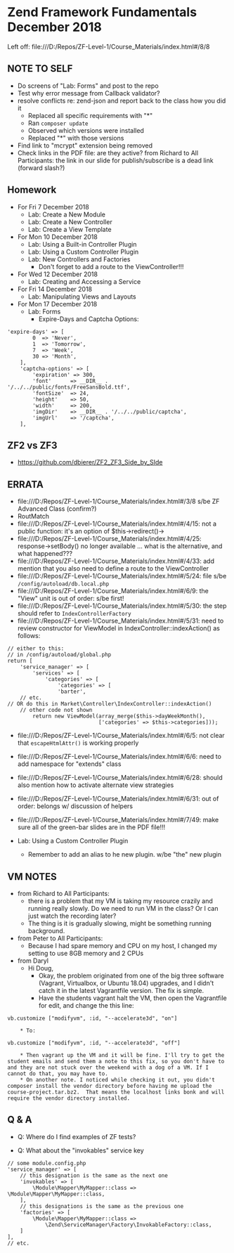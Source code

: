 # Zend Framework Fundamentals December 2018

Left off: file:///D:/Repos/ZF-Level-1/Course_Materials/index.html#/8/8

## NOTE TO SELF
* Do screens of "Lab: Forms" and post to the repo
* Test why error message from Callback validator?
* resolve conflicts re: zend-json and report back to the class how you did it
  * Replaced all specific requirements with "*"
  * Ran `composer update`
  * Observed which versions were installed
  * Replaced "*" with those versions
* Find link to "mcrypt" extension being removed
* Check links in the PDF file: are they active? from Richard to All Participants:
the link in our slide for publish/subscribe is a dead link (forward slash?)

## Homework
* For Fri 7 December 2018
  * Lab: Create a New Module
  * Lab: Create a New Controller
  * Lab: Create a View Template
* For Mon 10 December 2018
  * Lab: Using a Built-in Controller Plugin
  * Lab: Using a Custom Controller Plugin
  * Lab: New Controllers and Factories
    * Don't forget to add a route to the ViewController!!!
* For Wed 12 December 2018
  * Lab: Creating and Accessing a Service
* For Fri 14 December 2018
  * Lab: Manipulating Views and Layouts
* For Mon 17 December 2018
  * Lab: Forms
    * Expire-Days and Captcha Options:
```
'expire-days' => [
        0  => 'Never',
        1  => 'Tomorrow',
        7  => 'Week',
        30 => 'Month',
    ],
    'captcha-options' => [
        'expiration' => 300,
        'font'      => __DIR__ . '/../../public/fonts/FreeSansBold.ttf',
        'fontSize'  => 24,
        'height'    => 50,
        'width'     => 200,
        'imgDir'    => __DIR__ . '/../../public/captcha',
        'imgUrl'    => '/captcha',
    ],
```

## ZF2 vs ZF3
* https://github.com/dbierer/ZF2_ZF3_Side_by_SIde

## ERRATA
* file:///D:/Repos/ZF-Level-1/Course_Materials/index.html#/3/8 s/be ZF Advanced Class (confirm?)
* RoutMatch
* file:///D:/Repos/ZF-Level-1/Course_Materials/index.html#/4/15: not a public function: it's an option of $this->redirect()->
* file:///D:/Repos/ZF-Level-1/Course_Materials/index.html#/4/25: response->setBody() no longer available ... what is the alternative, and what happened???
* file:///D:/Repos/ZF-Level-1/Course_Materials/index.html#/4/33: add mention that you also need to define a route to the ViewController
* file:///D:/Repos/ZF-Level-1/Course_Materials/index.html#/5/24: file s/be `/config/autoload/db.local.php`
* file:///D:/Repos/ZF-Level-1/Course_Materials/index.html#/6/9:  the "View" unit is out of order: s/be first!
* file:///D:/Repos/ZF-Level-1/Course_Materials/index.html#/5/30: the step should refer to `IndexControllerFactory`
* file:///D:/Repos/ZF-Level-1/Course_Materials/index.html#/5/31: need to review constructor for ViewModel in IndexController::indexAction() as follows:
```
// either to this:
// in /config/autoload/global.php
return [
    'service_manager' => [
        'services' => [
            'categories' => [
                'categories' => [
				'barter',
    // etc.
// OR do this in Market\Controller\IndexController::indexAction()
    // other code not shown
        return new ViewModel(array_merge($this->dayWeekMonth(),
                             ['categories' => $this->categories]));
```
* file:///D:/Repos/ZF-Level-1/Course_Materials/index.html#/6/5: not clear that `escapeHtmlAttr()` is working properly
* file:///D:/Repos/ZF-Level-1/Course_Materials/index.html#/6/6: need to add namespace for "extends" class
* file:///D:/Repos/ZF-Level-1/Course_Materials/index.html#/6/28: should also mention how to activate alternate view strategies
* file:///D:/Repos/ZF-Level-1/Course_Materials/index.html#/6/31: out of order: belongs w/ discussion of helpers
* file:///D:/Repos/ZF-Level-1/Course_Materials/index.html#/7/49: make sure all of the green-bar slides are in the PDF file!!!

* Lab: Using a Custom Controller Plugin
  * Remember to add an alias to he new plugin. w/be "the" new plugin

## VM NOTES
* from Richard to All Participants:
    * there is a problem that my VM is taking my resource crazily and running really slowly. Do we need to run VM in the class? Or I can just watch the recording later?
    * The thing is it is gradually slowing, might be something running background.
* from Peter to All Participants:
    * Because I had spare memory and CPU on my host, I changed my setting to use 8GB memory and 2 CPUs
* from Daryl
    * Hi Doug,
        * Okay, the problem originated from one of the big three software (Vagrant, Virtualbox, or Ubuntu 18.04) upgrades, and I didn't catch it in the latest Vagrantfile version. The fix is simple.
        * Have the students vagrant halt the VM, then open the Vagrantfile for edit, and change the this line:
```
vb.customize ["modifyvm", :id, "--accelerate3d", "on"]
```
        * To:
```
vb.customize ["modifyvm", :id, "--accelerate3d", "off"]
```
        * Then vagrant up the VM and it will be fine. I'll try to get the student emails and send them a note to this fix, so you don't have to and they are not stuck over the weekend with a dog of a VM. If I cannot do that, you may have to.
        * On another note. I noticed while checking it out, you didn't composer install the vendor directory before having me upload the course-project.tar.bz2.  That means the localhost links bonk and will require the vendor directory installed.

## Q & A
* Q: Where do I find examples of ZF tests?

* Q: What about the "invokables" service key
```
// some module.config.php
'service_manager' => [
    // this designation is the same as the next one
    'invokables' => [
        \Module\Mapper\MyMapper::class => \Module\Mapper\MyMapper::class,
    ],
    // this designations is the same as the previous one
    'factories' => [
        \Module\Mapper\MyMapper::class =>
            \Zend\ServiceManager\Factory\InvokableFactory::class,
    ]
],
// etc.
```
